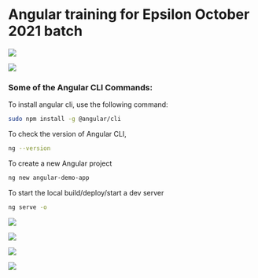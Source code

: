 # Angular training for Epsilon October 2021 batch

![](./concept-images/01.dio.png)

![](./concept-images/02.dio.png)

### Some of the Angular CLI Commands:

To install angular cli, use the following command:

```sh
sudo npm install -g @angular/cli
```

To check the version of Angular CLI,

```sh
ng --version
```

To create a new Angular project

```sh
ng new angular-demo-app
```

To start the local build/deploy/start a dev server

```sh
ng serve -o
```

![](./concept-images/03.dio.png)

![](./concept-images/04.dio.png)

![](./concept-images/05.dio.png)

![](./vinbasket/notes.dio.png)
